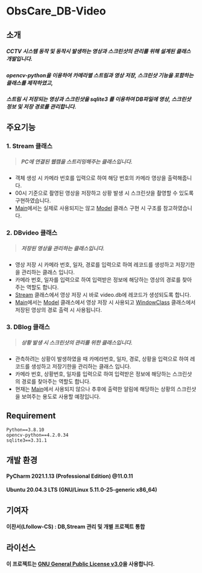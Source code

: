 # ObsCare_DB-Video
## 소개
##### CCTV 시스템 동작 및 동작시 발생하는 영상과 스크린샷의 관리를 위해 설계된 클래스 개발입니다.  
##### opencv-python을 이용하여 카메라별 스트림과 영상 저장, 스크린샷 기능을 포함하는 클래스를 제작하였고,  
##### 스트림 시 저장되는 영상과 스크린샷을 sqlite3 를 이용하여 DB파일에 영상, 스크린샷 정보 및 저장 경로를 관리합니다.  
## 주요기능
### 1. Stream 클래스
> ##### PC에 연결된 웹캠을 스트리밍해주는 클래스입니다.  
  - 객체 생성 시 카메라 번호를 입력으로 하여 해당 번호의 카메라 영상을 출력해줍니다.  
  - 00시 기준으로 촬영된 영상을 저장하고 상황 발생 시 스크린샷을 촬영할 수 있도록 구현하였습니다.  
  - [Main](https://github.com/SSU-DC-DCWZ/ObsCare_Main)에서는 실제로 사용되지는 않고 [Model](https://github.com/SSU-DC-DCWZ/ObsCare_Main/tree/main/Detect/falldetect.py) 클래스 구현 시 구조를 참고하였습니다.  
### 2. DBvideo 클래스
> ##### 저장된 영상을 관리하는 클래스입니다.   
  - 영상 저장 시 카메라 번호, 일자, 경로를 입력으로 하여 레코드를 생성하고 저장기한을 관리하는 클래스 입니다.  
  - 카메라 번호, 일자를 입력으로 하여 입력받은 정보에 해당하는 영상의 경로를 찾아주는 역할도 합니다.  
  - [Stream](https://github.com/SSU-DC-DCWZ/ObsCare_DB-Video/tree/main/Stream) 클래스에서 영상 저장 시 바로 video.db에 레코드가 생성되도록 합니다.  
  - [Main](https://github.com/SSU-DC-DCWZ/ObsCare_Main)에서는 [Model](https://github.com/SSU-DC-DCWZ/ObsCare_Main/tree/main/Detect/falldetect.py) 클래스에서 영상 저장 시 사용되고 [WindowClass](https://github.com/SSU-DC-DCWZ/ObsCare_Main/blob/main/ui/play_ui.py) 클래스에서 저장된 영상의 경로 출력 시 사용됩니다.  
### 3. DBlog 클래스
> ##### 상황 발생 시 스크린샷의 관리를 위한 클래스입니다. 
  - 관측하려는 상황이 발생하였을 때 카메라번호, 일자, 경로, 상황을 입력으로 하여 레코드를 생성하고 저장기한을 관리하는 클래스 입니다.  
  - 카메라 번호, 상황번호, 일자를 입력으로 하여 입력받은 정보에 해당하는 스크린샷의 경로를 찾아주는 역할도 합니다.  
  - 현재는 [Main](https://github.com/SSU-DC-DCWZ/ObsCare_Main)에서 사용되지 않으나 추후에 출력한 알림에 해당하는 상황의 스크린샷을 보여주는 용도로 사용할 예정입니다.  
## Requirement
```
Python==3.8.10  
opencv-python==4.2.0.34  
sqlite3==3.31.1  
```
## 개발 환경
#### PyCharm 2021.1.13 (Professional Edition) @11.0.11
#### Ubuntu 20.04.3 LTS (GNU/Linux 5.11.0-25-generic x86_64)
## 기여자
#### **이찬서**(Lfollow-CS) : DB,Stream 관리 및 개별 프로젝트 통합
## 라이선스
#### 이 프로젝트는 [GNU General Public License v3.0](https://github.com/SSU-DC-DCWZ/ObsCare_DB-Video/blob/main/LICENSE)을 사용합니다.

